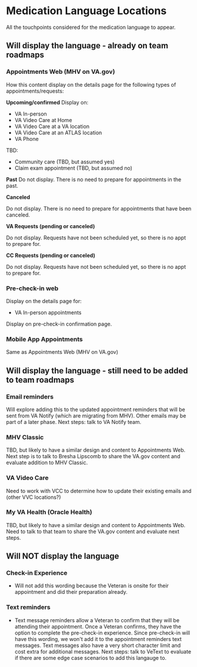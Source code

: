 # Medication Language Locations

All the touchpoints considered for the medication language to appear.

## Will display the language - already on team roadmaps

### Appointments Web (MHV on VA.gov)

How this content display on the details page for the following types of appointments/requests:

**Upcoming/confirmed**
Display on:
- VA In-person
- VA Video Care at Home
- VA Video Care at a VA location
- VA Video Care at an ATLAS location
- VA Phone

TBD:
- Community care (TBD, but assumed yes)
- Claim exam appointment (TBD, but assumed no)

**Past**
Do not display. There is no need to prepare for appointments in the past.

**Canceled**

Do not display. There is no need to prepare for appointments that have been canceled.

**VA Requests (pending or canceled)**

Do not display. Requests have not been scheduled yet, so there is no appt to prepare for.

**CC Requests (pending or canceled)**

Do not display. Requests have not been scheduled yet, so there is no appt to prepare for.

### Pre-check-in web

Display on the details page for:
- VA In-person appointments

Display on pre-check-in confirmation page.

### Mobile App Appointments

Same as Appointments Web (MHV on VA.gov)

## Will display the language - still need to be added to team roadmaps

### Email reminders

Will explore adding this to the updated appointment reminders that will be sent from VA Notify (which are migrating from MHV). Other emails may be part of a later phase. Next steps: talk to VA Notify team.

### MHV Classic

TBD, but likely to have a similar design and content to Appointments Web. Next step is to talk to Bresha Lipscomb to share the VA.gov content and evaluate addition to MHV Classic.

### VA Video Care
Need to work with VCC to determine how to update their existing emails and (other VVC locations?)

### My VA Health (Oracle Health)
TBD, but likely to have a similar design and content to Appointments Web. Need to talk to that team to share the VA.gov content and evaluate next steps.

## Will NOT display the language

### Check-in Experience

- Will not add this wording because the Veteran is onsite for their appointment and did their preparation already.

### Text reminders
- Text message reminders allow a Veteran to confirm that they will be attending their appointment. Once a Veteran confirms, they have the option to complete the pre-check-in experience. Since pre-check-in will have this wording, we won't add it to the appointment reminders text messages. Text messages also have a very short character limit and cost extra for additional messages. Next steps: talk to VeText to evaluate if there are some edge case scenarios to add this langauge to.
